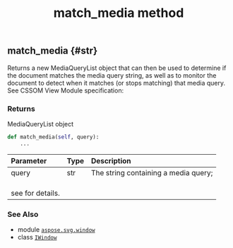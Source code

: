﻿---
title: match_media method
second_title: Aspose.SVG for Python via .NET API References
description: 
type: docs
weight: 100
url: /python-net/aspose.svg.window/iwindow/match_media/
is_root: false
---

## match_media {#str}

Returns a new MediaQueryList object that can then be used to determine if the document matches the media query string, 
as well as to monitor the document to detect when it matches (or stops matching) that media query.
See CSSOM View Module specification:


### Returns 


MediaQueryList object


```python
def match_media(self, query):
    ...
```


| Parameter | Type | Description |
| :- | :- | :- |
| query | str | The string containing a media query; <br/>see  for details. |



### See Also
* module [`aspose.svg.window`](../../)
* class [`IWindow`](/svg/python-net/aspose.svg.window/iwindow)
